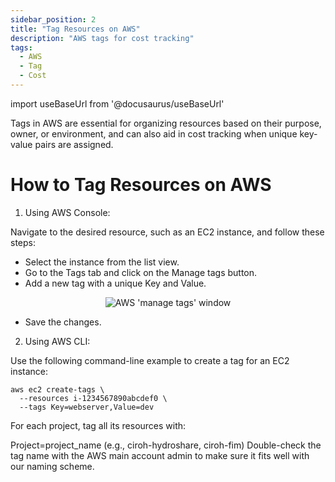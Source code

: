 ```yaml
---
sidebar_position: 2
title: "Tag Resources on AWS"
description: "AWS tags for cost tracking"
tags:
  - AWS
  - Tag
  - Cost
---
```


import useBaseUrl from '@docusaurus/useBaseUrl'

Tags in AWS are essential for organizing resources based on their purpose, owner, or environment, and can also aid in cost tracking when unique key-value pairs are assigned.

# How to Tag Resources on AWS

1. Using AWS Console:

Navigate to the desired resource, such as an EC2 instance, and follow these steps:

- Select the instance from the list view.
- Go to the Tags tab and click on the Manage tags button.
- Add a new tag with a unique Key and Value.
  
<p align="center">
<img src={useBaseUrl("/img/EC2-CreateTag.png")} alt="AWS 'manage tags' window" style={{'width':'50%', 'height':'50%'}}/>
</p>

- Save the changes.

2. Using AWS CLI:

Use the following command-line example to create a tag for an EC2 instance:
  ```
  aws ec2 create-tags \
    --resources i-1234567890abcdef0 \
    --tags Key=webserver,Value=dev
  ```

For each project, tag all its resources with:

Project=project_name (e.g., ciroh-hydroshare, ciroh-fim)
Double-check the tag name with the AWS main account admin to make sure it fits well with our naming scheme.
